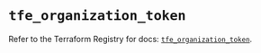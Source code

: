 # `tfe_organization_token`

Refer to the Terraform Registry for docs: [`tfe_organization_token`](https://registry.terraform.io/providers/hashicorp/tfe/0.60.0/docs/resources/organization_token).
